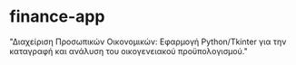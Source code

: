 # finance-app
"Διαχείριση Προσωπικών Οικονομικών: Εφαρμογή Python/Tkinter για την καταγραφή και ανάλυση του οικογενειακού προϋπολογισμού."
